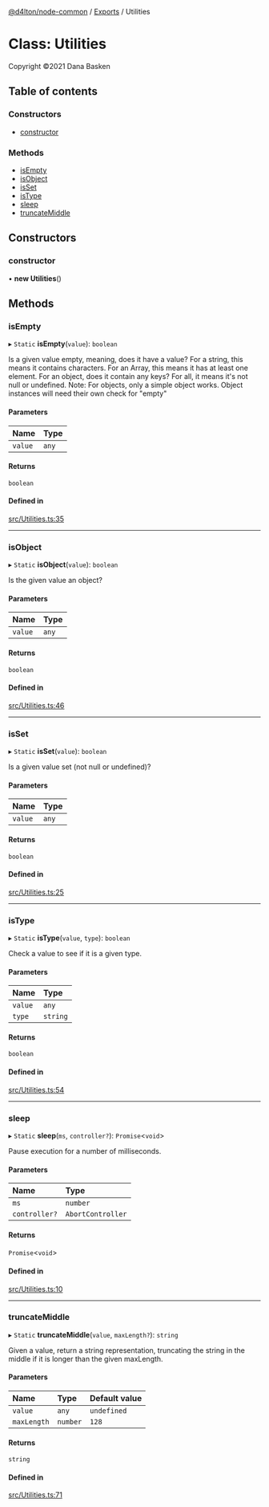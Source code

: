 [@d4lton/node-common](../README.md) / [Exports](../modules.md) / Utilities

# Class: Utilities

Copyright ©2021 Dana Basken

## Table of contents

### Constructors

- [constructor](Utilities.md#constructor)

### Methods

- [isEmpty](Utilities.md#isempty)
- [isObject](Utilities.md#isobject)
- [isSet](Utilities.md#isset)
- [isType](Utilities.md#istype)
- [sleep](Utilities.md#sleep)
- [truncateMiddle](Utilities.md#truncatemiddle)

## Constructors

### constructor

• **new Utilities**()

## Methods

### isEmpty

▸ `Static` **isEmpty**(`value`): `boolean`

Is a given value empty, meaning, does it have a value? For a string, this means it contains characters. For an
Array, this means it has at least one element. For an object, does it contain any keys? For all, it means it's
not null or undefined.
Note: For objects, only a simple object works. Object instances will need their own check for "empty"

#### Parameters

| Name | Type |
| :------ | :------ |
| `value` | `any` |

#### Returns

`boolean`

#### Defined in

[src/Utilities.ts:35](https://github.com/d4lton/node-common/blob/5a7ce4e/src/Utilities.ts#L35)

___

### isObject

▸ `Static` **isObject**(`value`): `boolean`

Is the given value an object?

#### Parameters

| Name | Type |
| :------ | :------ |
| `value` | `any` |

#### Returns

`boolean`

#### Defined in

[src/Utilities.ts:46](https://github.com/d4lton/node-common/blob/5a7ce4e/src/Utilities.ts#L46)

___

### isSet

▸ `Static` **isSet**(`value`): `boolean`

Is a given value set (not null or undefined)?

#### Parameters

| Name | Type |
| :------ | :------ |
| `value` | `any` |

#### Returns

`boolean`

#### Defined in

[src/Utilities.ts:25](https://github.com/d4lton/node-common/blob/5a7ce4e/src/Utilities.ts#L25)

___

### isType

▸ `Static` **isType**(`value`, `type`): `boolean`

Check a value to see if it is a given type.

#### Parameters

| Name | Type |
| :------ | :------ |
| `value` | `any` |
| `type` | `string` |

#### Returns

`boolean`

#### Defined in

[src/Utilities.ts:54](https://github.com/d4lton/node-common/blob/5a7ce4e/src/Utilities.ts#L54)

___

### sleep

▸ `Static` **sleep**(`ms`, `controller?`): `Promise`<`void`\>

Pause execution for a number of milliseconds.

#### Parameters

| Name | Type |
| :------ | :------ |
| `ms` | `number` |
| `controller?` | `AbortController` |

#### Returns

`Promise`<`void`\>

#### Defined in

[src/Utilities.ts:10](https://github.com/d4lton/node-common/blob/5a7ce4e/src/Utilities.ts#L10)

___

### truncateMiddle

▸ `Static` **truncateMiddle**(`value`, `maxLength?`): `string`

Given a value, return a string representation, truncating the string in the middle if it is longer than the given maxLength.

#### Parameters

| Name | Type | Default value |
| :------ | :------ | :------ |
| `value` | `any` | `undefined` |
| `maxLength` | `number` | `128` |

#### Returns

`string`

#### Defined in

[src/Utilities.ts:71](https://github.com/d4lton/node-common/blob/5a7ce4e/src/Utilities.ts#L71)

